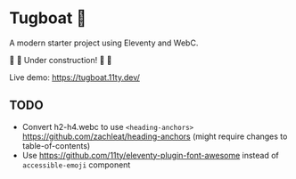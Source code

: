 # Tugboat 🛟

A modern starter project using Eleventy and WebC.

🚧 🚧 Under construction! 🚧 🚧

Live demo: https://tugboat.11ty.dev/

## TODO

- Convert h2-h4.webc to use `<heading-anchors>` https://github.com/zachleat/heading-anchors (might require changes to table-of-contents)
- Use https://github.com/11ty/eleventy-plugin-font-awesome instead of `accessible-emoji` component

